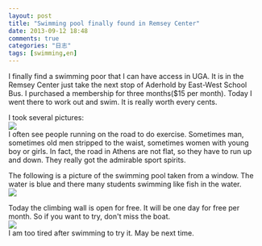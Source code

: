 ```yaml
---
layout: post
title: "Swimming pool finally found in Remsey Center"
date: 2013-09-12 18:48
comments: true
categories: "日志"
tags: [swimming,en]
---
```

I finally find a swimming poor that I can have access in UGA. It is in the Remsey Center just take the next stop of Aderhold by East-West School Bus. I purchased a membership for three months($15 per month). Today I went there to work out and swim. It is really worth every cents.   

I took several pictures:  
![](https://raw.github.com/lukezhg/Freyja/master/work-out.jpg)  
I often see people running on the road to do exercise. Sometimes man, sometimes old men stripped to the waist, sometimes women with young boy or girls. In fact, the road in Athens are not flat, so they have to run up and down. They really got the admirable sport spirits.  
<!--more-->  
The following is a picture of the swimming pool taken from a window.  The water is blue and there many students swimming like fish in the water.  
![](https://raw.github.com/lukezhg/Freyja/master/swimming-pool.jpg)  

Today the climbing wall is open for free. It will be one day for free per month. So if you want to try, don't miss the boat.   
![](https://raw.github.com/lukezhg/Freyja/master/climbing-wall.jpg)  
I am too tired after swimming to try it. May be next time.  